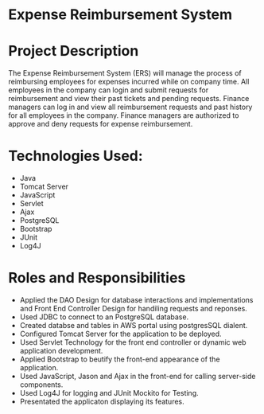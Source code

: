 # Expense Reimbursement System
# Project Description
The Expense Reimbursement System (ERS) will manage the process of reimbursing employees for expenses incurred while on company time. All employees in the company can login and submit requests for reimbursement and view their past tickets and pending requests. Finance managers can log in and view all reimbursement requests and past history for all employees in the company. Finance managers are authorized to approve and deny requests for expense reimbursement.

# Technologies Used:
* Java
* Tomcat Server
* JavaScript
* Servlet
* Ajax
* PostgreSQL
* Bootstrap
* JUnit
* Log4J
# Roles and Responsibilities
* Applied the DAO Design for database interactions and implementations and Front End Controller Design for handiling requests and reponses.
* Used JDBC to connect to an PostgreSQL database.
* Created databse and tables in AWS portal using postgresSQL dialent.
* Configured Tomcat Server for the application to be deployed.
* Used Servlet Technology for the front end controller or dynamic web application development.
* Applied Bootstrap to beutify the front-end appearance of the application.
* Used JavaScript, Jason and Ajax in the front-end for calling server-side components.
* Used Log4J for logging and JUnit Mockito for Testing.
* Presentated the applicaton displaying its features.

